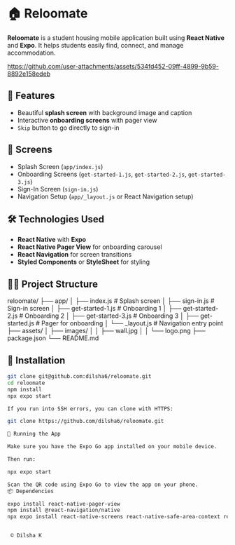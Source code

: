 # 🏠 Reloomate

**Reloomate** is a student housing mobile application built using **React Native** and **Expo**. It helps students easily find, connect, and manage accommodation.

https://github.com/user-attachments/assets/534fd452-09ff-4899-9b59-8892e158edeb


## 🚀 Features

- Beautiful **splash screen** with background image and caption
- Interactive **onboarding screens** with pager view
- `Skip` button to go directly to sign-in

## 📱 Screens

- Splash Screen (`app/index.js`)
- Onboarding Screens (`get-started-1.js`, `get-started-2.js`, `get-started-3.js`)
- Sign-In Screen (`sign-in.js`)
- Navigation Setup (`app/_layout.js` or React Navigation setup)

## 🛠️ Technologies Used

- **React Native** with **Expo**
- **React Native Pager View** for onboarding carousel
- **React Navigation** for screen transitions
- **Styled Components** or **StyleSheet** for styling

## 🧑‍💻 Project Structure

reloomate/
├── app/
│ ├── index.js # Splash screen
│ ├── sign-in.js # Sign-in screen
│ ├── get-started-1.js # Onboarding 1
│ ├── get-started-2.js # Onboarding 2
│ ├── get-started-3.js # Onboarding 3
│ ├── get-started.js # Pager for onboarding
│ └── _layout.js # Navigation entry point
├── assets/
│ ├── images/
│ │ ├── wall.jpg
│ │ └── logo.png
├── package.json
└── README.md

## 🔧 Installation

```bash
git clone git@github.com:dilsha6/reloomate.git
cd reloomate
npm install
npx expo start

If you run into SSH errors, you can clone with HTTPS:

git clone https://github.com/dilsha6/reloomate.git

📲 Running the App

Make sure you have the Expo Go app installed on your mobile device.

Then run:

npx expo start

Scan the QR code using Expo Go to view the app on your phone.
📦 Dependencies

expo install react-native-pager-view
npm install @react-navigation/native
npx expo install react-native-screens react-native-safe-area-context react-native-gesture-handler react-native-reanimated


 © Dilsha K


